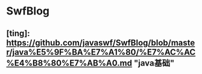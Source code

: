 # SwfBlog

## [ting]: https://github.com/javaswf/SwfBlog/blob/master/java%E5%9F%BA%E7%A1%80/%E7%AC%AC%E4%B8%80%E7%AB%A0.md "java基础"



